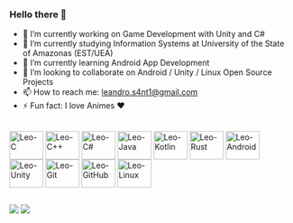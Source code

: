 ### Hello there 👋

- 🔭 I’m currently working on Game Development with Unity and C#
- :school: I’m currently studying Information Systems at University of the State of Amazonas (EST/UEA)
- 🌱 I’m currently learning Android App Development
- 👯 I’m looking to collaborate on Android / Unity / Linux Open Source Projects
- 📫 How to reach me: leandro.s4nt1@gmail.com
- ⚡ Fun fact: I love Animes ❤️

<div style="display: inline_block"><br>
  <img align="center" alt="Leo-C" height="50" width="60" src="https://cdn.jsdelivr.net/gh/devicons/devicon/icons/c/c-original.svg">
  <img align="center" alt="Leo-C++" height="50" width="60" src="https://cdn.jsdelivr.net/gh/devicons/devicon/icons/cplusplus/cplusplus-original.svg">
  <img align="center" alt="Leo-C#" height="50" width="60" src="https://cdn.jsdelivr.net/gh/devicons/devicon/icons/csharp/csharp-original.svg">
  <img align="center" alt="Leo-Java" height="50" width="60" src="https://cdn.jsdelivr.net/gh/devicons/devicon/icons/java/java-plain.svg">
  <img align="center" alt="Leo-Kotlin" height="50" width="60" src="https://cdn.jsdelivr.net/gh/devicons/devicon/icons/kotlin/kotlin-original.svg">
  <img align="center" alt="Leo-Rust" height="50" width="60" src="https://cdn.jsdelivr.net/gh/devicons/devicon/icons/rust/rust-plain.svg">
  <img align="center" alt="Leo-Android" height="50" width="60" src="https://cdn.jsdelivr.net/gh/devicons/devicon/icons/android/android-original.svg">
  <img align="center" alt="Leo-Unity" height="50" width="60" src="https://cdn.jsdelivr.net/gh/devicons/devicon/icons/unity/unity-original.svg">
  <img align="center" alt="Leo-Git" height="50" width="60" src="https://cdn.jsdelivr.net/gh/devicons/devicon/icons/git/git-original.svg">
  <img align="center" alt="Leo-GitHub" height="50" width="60" src="https://cdn.jsdelivr.net/gh/devicons/devicon/icons/github/github-original.svg">
  <img align="center" alt="Leo-Linux" height="50" width="60" src="https://cdn.jsdelivr.net/gh/devicons/devicon/icons/linux/linux-original.svg">
</div>
  
  ##
 
<div>  
  <a href = "mailto:leandro.s4nt1@gmail.com"><img src="https://img.shields.io/badge/-Gmail-%23333?style=for-the-badge&logo=gmail&logoColor=white" target="_blank"></a>
  <a href="https://www.linkedin.com/in/leandro-santiago-a4075215b/" target="_blank"><img src="https://img.shields.io/badge/-LinkedIn-%230077B5?style=for-the-badge&logo=linkedin&logoColor=white" target="_blank"></a> 
 
</div>

